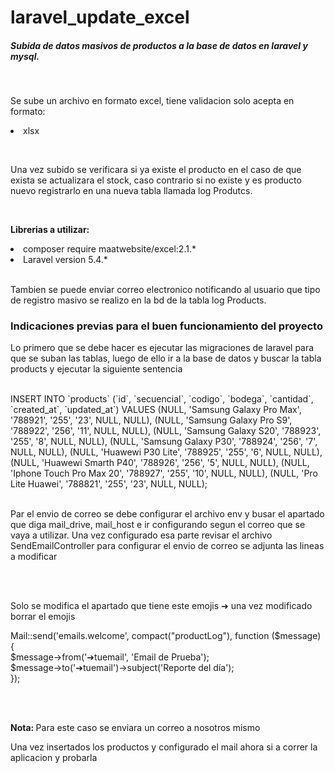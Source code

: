 <h1>laravel_update_excel</h1>

<h5>Subida de datos masivos de productos a la base de datos en laravel y mysql.</h5>
<br>
<p>Se sube un archivo en formato excel, tiene validacion solo acepta en formato:
  <li>xlsx</li>
</p> 
<br>
<p>Una vez subido se verificara si ya existe el producto en el caso de que exista se actualizara el stock, 
  caso contrario si no existe y es producto nuevo registrarlo en una nueva tabla llamada log Produtcs.</p>
  <br>
<p><b>Librerias a utilizar: </b></p>
<li>composer require maatwebsite/excel:2.1.*</li>
<li>Laravel version 5.4.*</li>
<br>
<p>Tambien se puede enviar correo electronico notificando al usuario que tipo de registro masivo se realizo 
  en la bd de la tabla log Products.</p>


<h3>Indicaciones previas para el buen funcionamiento del proyecto</h3>
 <p>Lo primero que se debe hacer es ejecutar las migraciones de laravel para que se suban las tablas, luego
 de ello ir a la base de datos y buscar la tabla products y ejecutar la siguiente sentencia</p>
 <br>
 INSERT INTO `products` (`id`, `secuencial`, `codigo`, `bodega`, `cantidad`, `created_at`, `updated_at`) VALUES (NULL, 'Samsung Galaxy Pro Max', '788921', '255', '23', NULL, NULL), (NULL, 'Samsung Galaxy Pro S9', '788922', '256', '11', NULL, NULL), (NULL, 'Samsung Galaxy S20', '788923', '255', '8', NULL, NULL), (NULL, 'Samsung Galaxy P30', '788924', '256', '7', NULL, NULL), (NULL, 'Huawewi P30 Lite', '788925', '255', '6', NULL, NULL), (NULL, 'Huawewi Smarth P40', '788926', '256', '5', NULL, NULL), (NULL, 'Iphone Touch Pro Max 20', '788927', '255', '10', NULL, NULL), (NULL, 'Pro Lite Huawei', '788821', '255', '23', NULL, NULL);
  <br><br>
  <p>Par el envio de correo se debe configurar el archivo env y busar el apartado que diga mail_drive, mail_host 
  e ir configurando segun el correo que se vaya a utilizar. Una vez configurado esa parte revisar el archivo 
  SendEmailController para configurar el envio de correo se adjunta las lineas a modificar</p>
  <br><br>
  <p>Solo se modifica el apartado que tiene este emojis  ➔ una vez modificado borrar el emojis</p>
  <p>Mail::send('emails.welcome', compact("productLog"), function ($message) { <br>
                $message->from('➔tuemail', 'Email de Prueba');<br>
                $message->to('➔tuemail')->subject('Reporte del día');<br>
            });</p>
            <br><br>
            <p><b>Nota: </b> Para este caso se enviara un correo a nosotros mismo</p>
  <p>Una vez insertados los productos y configurado el mail ahora si a correr la aplicacion y probarla</p>
  
 
